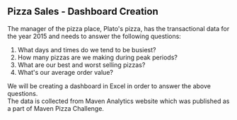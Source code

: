 ## Pizza Sales - Dashboard Creation
The manager of the pizza place, Plato's pizza, has the transactional data for the year 2015 and needs to answer the following questions:
1. 	What days and times do we tend to be busiest?
2.	How many pizzas are we making during peak periods?
3.	What are our best and worst selling pizzas?
4.	What's our average order value?  

We will be creating a dashboard in Excel in order to answer the above questions.  
The data is collected from Maven Analytics website which was published as a part of Maven Pizza Challenge.
